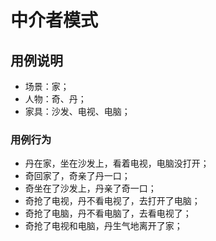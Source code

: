 # 中介者模式

## 用例说明
+ 场景：家；
+ 人物：奇、丹；
+ 家具：沙发、电视、电脑；
### 用例行为
+ 丹在家，坐在沙发上，看着电视，电脑没打开；
+ 奇回家了，奇亲了丹一口；
+ 奇坐在了沙发上，丹亲了奇一口；
+ 奇抢了电视，丹不看电视了，去打开了电脑；
+ 奇抢了电脑，丹不看电脑了，去看电视了；
+ 奇抢了电视和电脑，丹生气地离开了家；